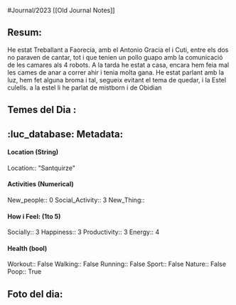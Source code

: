 #Journal/2023 
[[Old Journal Notes]]
## Resum: 
He estat Treballant a Faorecia, amb el Antonio Gracia el i Cuti, entre els dos no paraven de cantar, tot i que tenien un pollo guapo amb la comunicació de les camares als 4 robots. 
A la tarda he estat a casa, encara hem feia mal les cames de anar a correr ahir i tenia molta gana. 
He estat parlant amb la luz, hem fet alguna broma i tal, segueix evitant el tema de quedar,  i la Estel culells.
a la estel li he parlat de mistborn i de Obidian

## Temes del Dia :


## :luc_database:  Metadata: 
#### Location (String)
Location:: "Santquirze"

#### Activities (Numerical)
New_people:: 0
Social_Activity:: 3
New_Thing::

#### How i Feel:  (1to 5)
Socially:: 3
Happiness:: 3
Productivity:: 3
Energy:: 4

#### Health (bool)
Workout:: False
Walking:: False
Running:: False
Sport:: False
Nature:: False
Poop:: True

## Foto del dia:

